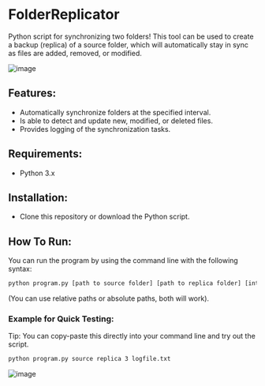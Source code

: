 # FolderReplicator

Python script for synchronizing two folders! This tool can be used to create a backup (replica) of a source folder, which will automatically stay in sync as files are added, removed, or modified.

![image](https://github.com/user-attachments/assets/4efdd8b4-20fb-4d25-89a9-6aec4d61d681)

## Features:
- Automatically synchronize folders at the specified interval.
- Is able to detect and update new, modified, or deleted files.
- Provides logging of the synchronization tasks.

## Requirements:
- Python 3.x

## Installation:
- Clone this repository or download the Python script.

## How To Run:

You can run the program by using the command line with the following syntax: 

```bash
python program.py [path to source folder] [path to replica folder] [interval time (in seconds)] [path to logfile]
```
(You can use relative paths or absolute paths, both will work).



### Example for Quick Testing: 
Tip: You can copy-paste this directly into your command line and try out the script.

```bash
python program.py source replica 3 logfile.txt
```


![image](https://github.com/user-attachments/assets/6fd307c2-099f-42f7-8d25-fb69953aaa91)





